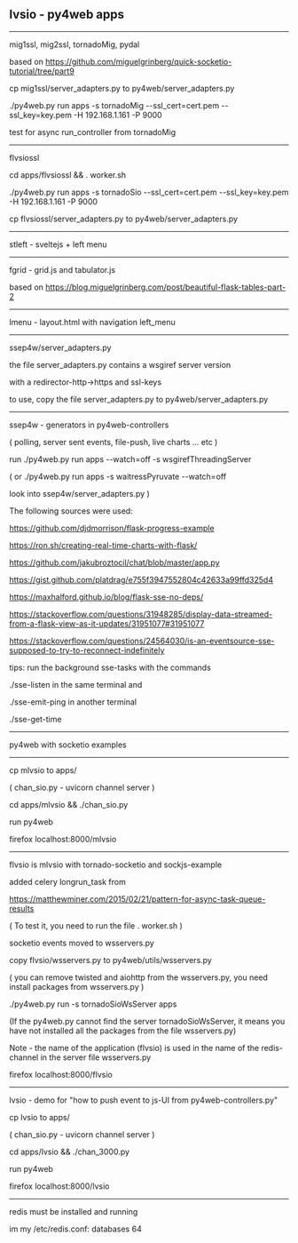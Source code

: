 ## lvsio - py4web apps

---------------------------------------------

mig1ssl, mig2ssl, tornadoMig, pydal

based on https://github.com/miguelgrinberg/quick-socketio-tutorial/tree/part9

cp mig1ssl/server_adapters.py to py4web/server_adapters.py


./py4web.py  run apps -s tornadoMig --ssl_cert=cert.pem --ssl_key=key.pem -H 192.168.1.161 -P 9000

test for async run_controller from tornadoMig

---------------------------------------------

flvsiossl

cd apps/flvsiossl && . worker.sh

./py4web.py  run apps -s tornadoSio --ssl_cert=cert.pem --ssl_key=key.pem -H 192.168.1.161 -P 9000

cp flvsiossl/server_adapters.py to py4web/server_adapters.py


---------------------------------------------

stleft - sveltejs + left menu

---------------------------------------------
fgrid - grid.js and tabulator.js

based on https://blog.miguelgrinberg.com/post/beautiful-flask-tables-part-2

---------------------------------------------

lmenu - layout.html with navigation left_menu 


---------------------------------------------

ssep4w/server_adapters.py 

the file server_adapters.py contains a wsgiref server version 

with a redirector-http->https and ssl-keys

to use, copy the file server_adapters.py  to py4web/server_adapters.py

---------------------------------------------
ssep4w - generators in py4web-controllers 

( polling, server sent events, file-push, live charts ... etc )

run  ./py4web.py run apps --watch=off -s wsgirefThreadingServer  

(
or   ./py4web.py run apps -s waitressPyruvate  --watch=off

look into ssep4w/server_adapters.py
)


The following sources were used:

https://github.com/djdmorrison/flask-progress-example

https://ron.sh/creating-real-time-charts-with-flask/

https://github.com/jakubroztocil/chat/blob/master/app.py

https://gist.github.com/platdrag/e755f3947552804c42633a99ffd325d4

https://maxhalford.github.io/blog/flask-sse-no-deps/

https://stackoverflow.com/questions/31948285/display-data-streamed-from-a-flask-view-as-it-updates/31951077#31951077

https://stackoverflow.com/questions/24564030/is-an-eventsource-sse-supposed-to-try-to-reconnect-indefinitely


tips: run the background sse-tasks with the commands

./sse-listen in the same terminal and 

./sse-emit-ping in another terminal

./sse-get-time

---------------------------------------------

py4web with socketio examples

---------------------------------------------

cp mlvsio to apps/

( chan_sio.py - uvicorn channel server )

cd apps/mlvsio && ./chan_sio.py

run py4web

firefox localhost:8000/mlvsio

---------------------------------------------

flvsio is mlvsio with tornado-socketio and sockjs-example

added celery longrun_task from

https://matthewminer.com/2015/02/21/pattern-for-async-task-queue-results

( To test it, you need to run the  file . worker.sh  )

socketio events moved to wsservers.py

copy flvsio/wsservers.py to py4web/utils/wsservers.py

( you can remove twisted and aiohttp  from the wsservers.py, 
  you need install packages from wsservers.py  )

./py4web.py  run -s  tornadoSioWsServer apps

(If the py4web.py cannot find the server tornadoSioWsServer, 
it means you have not installed all the packages from the file wsservers.py)


Note - the name of the application (flvsio) is used in the name of the 
redis-channel in the server file wsservers.py


firefox localhost:8000/flvsio

-------------------------------------------------

lvsio - demo for "how to push event to js-UI from py4web-controllers.py"

cp lvsio to apps/

( chan_sio.py - uvicorn channel server )

cd apps/lvsio && ./chan_3000.py

run py4web

firefox localhost:8000/lvsio

------------------------------------------------

redis must be installed and running

im my /etc/redis.conf: databases 64
